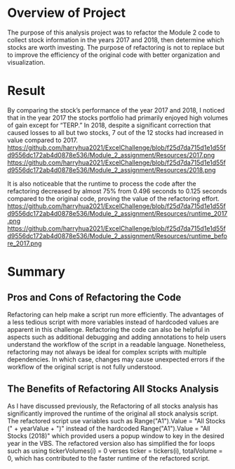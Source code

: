# Overview of Project

The purpose of this analysis project was to refactor the Module 2 code to collect stock information in the years 2017 and 2018, then determine which stocks are worth investing. The purpose of refactoring is not to replace but to improve the efficiency of the original code with better organization and visualization.

# Result

By comparing the stock’s performance of the year 2017 and 2018, I noticed that in the year 2017 the stocks portfolio had primarily enjoyed high volumes of gain except for “TERP.” In 2018, despite a significant correction that caused losses to all but two stocks, 7 out of the 12 stocks had increased in value compared to 2017.
https://github.com/harryhua2021/ExcelChallenge/blob/f25d7da715d1e1d55fd9556dc172ab4d0878e536/Module_2_assignment/Resources/2017.png
https://github.com/harryhua2021/ExcelChallenge/blob/f25d7da715d1e1d55fd9556dc172ab4d0878e536/Module_2_assignment/Resources/2018.png
     

It is also noticeable that the runtime to process the code after the refactoring decreased by almost 75% from 0.496 seconds to 0.125 seconds compared to the original code, proving the value of the refactoring effort.
https://github.com/harryhua2021/ExcelChallenge/blob/f25d7da715d1e1d55fd9556dc172ab4d0878e536/Module_2_assignment/Resources/runtime_2017.png
https://github.com/harryhua2021/ExcelChallenge/blob/f25d7da715d1e1d55fd9556dc172ab4d0878e536/Module_2_assignment/Resources/runtime_before_2017.png


     



# Summary

## Pros and Cons of Refactoring the Code
Refactoring can help make a script run more efficiently. The advantages of a less tedious script with more variables instead of hardcoded values are apparent in this challenge. Refactoring the code can also be helpful in aspects such as additional debugging and adding annotations to help users understand the workflow of the script in a readable language. Nonetheless, refactoring may not always be ideal for complex scripts with multiple dependencies. In which case, changes may cause unexpected errors if the workflow of the original script is not fully understood.

## The Benefits of Refactoring All Stocks Analysis
As I have discussed previously, the Refactoring of all stocks analysis has significantly improved the runtime of the original all stock analysis script. The refactored script use variables such as Range("A1").Value = "All Stocks (" + yearValue + ")" instead of the hardcoded Range("A1").Value = "All Stocks (2018)" which provided users a popup window to key in the desired year in the VBS. The refactored version also has simplified the for loops such as using tickerVolumes(i) = 0 verses ticker = tickers(i), totalVolume = 0, which has contributed to the faster runtime of the refactored script.
